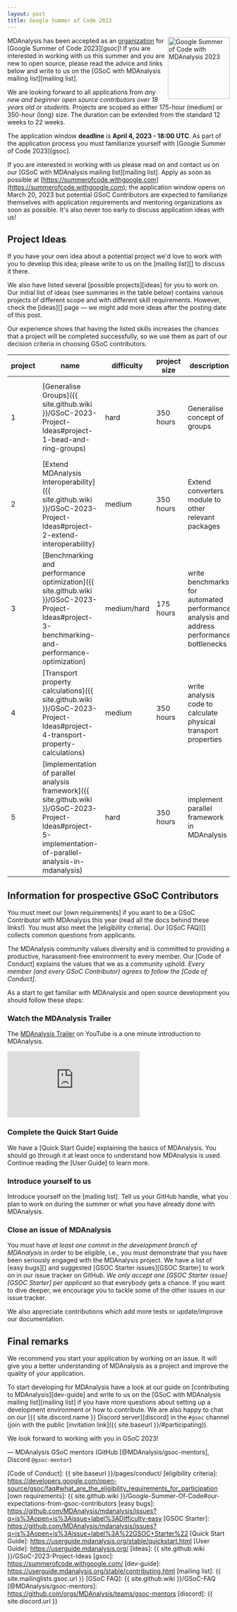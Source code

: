 ```yaml
---
layout: post
title: Google Summer of Code 2023
---
```


<p>
<img
src="https://developers.google.com/open-source/gsoc/resources/downloads/GSoC-Vertical.svg"
title="Google Summer of Code 2023" alt="Google Summer of Code with
MDAnalysis 2023"
style="float: right; height: 10em; " />
</p>

MDAnalysis has been accepted as an [organization][org] for [Google Summer of
Code 2023][gsoc]! If you are interested in working with us this summer and you
are new to open source, please read the advice and links below and write to us
on the [GSoC with MDAnalysis mailing list][mailing list].

We are looking forward to all applications from *any new and beginner
open source contributors over 18 years old* or *students*. Projects
are scoped as either 175-hour (medium) or 350-hour (long) size. The
duration can be extended from the standard 12 weeks to 22 weeks.

The application window **deadline** is **April 4, 2023 - 18:00 UTC**.
As part of the application process you must familiarize
yourself with [Google Summer of Code 2023][gsoc].

If you are interested in working with us please read on and contact us
on our [GSoC with MDAnalysis mailing list][mailing list].  Apply as
soon as possible at
[https://summerofcode.withgoogle.com](https://summerofcode.withgoogle.com);
the application window opens on March 20, 2023 but potential GSoC
Contributors are expected to familiarize themselves with application
requirements and mentoring organizations as soon as possible. It's
also never too early to discuss application ideas with us!

## Project Ideas

If you have your own idea about a potential project we'd love to work with you
to develop this idea; please write to us on the [mailing list][]
to discuss it there.

We also have listed several [possible projects][ideas] for you to work on. Our
initial list of ideas (see summaries in the table below) contains various
projects of different scope and with different skill requirements. However,
check the [ideas][] page — we might add more ideas after the posting date of
this post.

Our experience shows that having the listed skills increases the
chances that a project will be completed successfully, so we use them
as part of our decision criteria in choosing GSoC contributors.



| project | name                                                                                                                                                      | difficulty | project size | description                                                                                    | skills                      | mentors                                |
|---------|-----------------------------------------------------------------------------------------------------------------------------------------------------------|------------|------------|------------------------------------------------------------------------------------------------|-----------------------------|----------------------------------------|
| 1       | [Generalise Groups]({{ site.github.wiki }}/GSoC-2023-Project-Ideas#project-1-bead-and-ring-groups)                                         | hard     | 350 hours   | Generalise concept of groups                                                                   | Python, NetworkX, Molecular modelling                  | @lilyminium, @fiona-naughton, @richardjgowers, @IAlibay, @micaela-matta, @ojeda-e, @yuxuanzhuang, @RMeli |
| 2       | [Extend MDAnalysis Interoperability]({{ site.github.wiki }}/GSoC-2023-Project-Ideas#project-2-extend-interoperability)                  | medium     | 350 hours   | Extend converters module to other relevant packages                                            | Python, Molecular Modelling                      | @lilyminium, @IAlibay, @fiona-naughton, @hmacdope, @yuxuanzhuang, @RMeli|
| 3       | [Benchmarking and performance optimization]({{ site.github.wiki }}/GSoC-2023-Project-Ideas#project-3-benchmarking-and-performance-optimization)                  | medium/hard     | 175 hours   |  write benchmarks for automated performance analysis and address performance bottlenecks | Python, Molecular Modelling                      | @hmacdope, @orbeckst, @ojeda-e, @RMeli |
| 4       | [Transport property calculations]({{ site.github.wiki }}/GSoC-2023-Project-Ideas#project-4-transport-property-calculations) | medium     | 350 hours   |  write analysis code to calculate physical transport properties | Python, Physics/Mathematics      | @orionarcher, @hmacdope |
| 5       | [Implementation of parallel analysis framework]({{ site.github.wiki }}/GSoC-2023-Project-Ideas#project-5-implementation-of-parallel-analysis-in-mdanalysis) | hard     | 350 hours   |  implement parallel framework in MDAnalysis| Python, Parallel Programming, Molecular Modelling      | @yuxuanzhuang, @orbeckst, @RMeli |



## Information for prospective GSoC Contributors

You must meet our [own requirements] if you want to be a GSoC
Contributor with MDAnalysis this year (read all the docs behind these
links!). You must also meet the [eligibility criteria]. Our [GSoC
FAQ][] collects common questions from applicants.

The MDAnalysis community values diversity and is committed to providing a
productive, harassment-free environment to every member. Our [Code of Conduct]
explains the values that we as a community uphold. *Every member (and every
GSoC Contributor) agrees to follow the [Code of Conduct]*.

As a start to get familiar with MDAnalysis and open source development you
should follow these steps:

### Watch the MDAnalysis Trailer

The [MDAnalysis Trailer](https://www.youtube.com/watch?v=uMAfvwFkD3o) on YouTube
is a one minute introduction to MDAnalysis.

<div class="js-video">
	<iframe src="https://www.youtube.com/embed/uMAfvwFkD3o" frameborder="0"
	allowfullscreen class="video"></iframe>
</div>


### Complete the Quick Start Guide

We have a [Quick Start Guide] explaining the basics of MDAnalysis. You
should go through it at least once to understand how MDAnalysis is
used. Continue reading the [User Guide] to learn more.

### Introduce yourself to us

Introduce yourself on the [mailing list]. Tell us your GitHub handle, what you plan to work
on during the summer or what you have already done with MDAnalysis.

### Close an issue of MDAnalysis

You must have *at least one commit in the development branch of MDAnalysis* in
order to be eligible, i.e., you must demonstrate that you have been seriously
engaged with the MDAnalysis project.  We have a list of [easy bugs][] and
suggested [GSOC Starter issues][GSOC Starter] to work on in our issue tracker
on GitHub. *We only accept one [GSOC Starter issue][GSOC Starter] per
applicant* so that everybody gets a chance. If you want to dive deeper, we
encourage you to tackle some of the other issues in our issue tracker.

We also appreciate contributions which add more tests or update/improve our documentation.

## Final remarks

We recommend you start your application by working on an issue. It will give
you a better understanding of MDAnalysis as a project and improve the quality
of your application.

To start developing for MDAnalysis have a look at our guide on
[contributing to MDAnalysis][dev-guide] and write to us on the [GSoC
with MDAnalysis mailing list][mailing list] if you have more questions
about setting up a development environment or how to contribute. We
are also happy to chat on our [{{ site.discord.name }} Discord
server][discord] in the `#gsoc` channel (join with the public
[invitation link]({{ site.baseurl }}/#participating)).

We look forward to working with you in GSoC 2023!


— MDAnalysis GSoC mentors (GitHub [@MDAnalysis/gsoc-mentors], Discord `@gsoc-mentor`)


[org]: https://summerofcode.withgoogle.com/programs/2023/organizations/mdanalysis
[Code of Conduct]: {{ site.baseurl }}/pages/conduct/
[eligibility criteria]: https://developers.google.com/open-source/gsoc/faq#what_are_the_eligibility_requirements_for_participation
[own requirements]: {{ site.github.wiki }}/Google-Summer-Of-Code#our-expectations-from-gsoc-contributors
[easy bugs]: https://github.com/MDAnalysis/mdanalysis/issues?q=is%3Aopen+is%3Aissue+label%3ADifficulty-easy
[GSOC Starter]: https://github.com/MDAnalysis/mdanalysis/issues?q=is%3Aopen+is%3Aissue+label%3A%22GSOC+Starter%22
[Quick Start Guide]: https://userguide.mdanalysis.org/stable/quickstart.html
[User Guide]: https://userguide.mdanalysis.org/
[ideas]: {{ site.github.wiki }}/GSoC-2023-Project-Ideas
[gsoc]: https://summerofcode.withgoogle.com/
[dev-guide]: https://userguide.mdanalysis.org/stable/contributing.html
[mailing list]: {{ site.mailinglists.gsoc.url }}
[GSoC FAQ]: {{ site.github.wiki }}/GSoC-FAQ
[@MDAnalysis/gsoc-mentors]: https://github.com/orgs/MDAnalysis/teams/gsoc-mentors
[discord]: {{ site.discord.url }}
